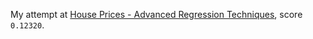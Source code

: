 My attempt at [House Prices - Advanced Regression Techniques](https://www.kaggle.com/c/house-prices-advanced-regression-techniques), score `0.12320`.
